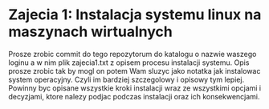 # Zajecia 1: Instalacja systemu linux na maszynach wirtualnych
Prosze zrobic commit do tego repozytorum do katalogu o nazwie waszego loginu a w nim plik zajecia1.txt z opisem procesu instalacji systemu.
Opis prosze zrobic tak by mogl on potem Wam sluzyc jako notatka jak instalowac system operacyjny. Czyli im bardziej szczegolowy i opisowy tym lepiej.
Powinny byc opisane wszystkie kroki instalacji wraz ze wszystkimi opcjami i decyzjami, ktore nalezy podjac podczas instalacji oraz ich konsekwencjami.
